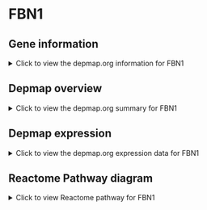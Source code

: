 <h1>FBN1</h1>

<h2>Gene information</h2>
<details>
  <summary>Click to view the depmap.org information for FBN1</summary>
  <iframe src="https://depmap.org/portal/gene/FBN1?tab=about" style="border:none;width:100%;height:800px"></iframe>
</details>

<h2>Depmap overview</h2>
<details>
  <summary>Click to view the depmap.org summary for FBN1</summary>
  <iframe src="https://depmap.org/portal/gene/FBN1?tab=overview" style="border:none;width:100%;height:800px"></iframe>
</details>

<h2>Depmap expression</h2>
<details>
  <summary>Click to view the depmap.org expression data for FBN1</summary>
  <iframe src="https://depmap.org/portal/gene/FBN1?tab=characterization" style="border:none;width:100%;height:800px"></iframe>
</details>



<h2>Reactome Pathway diagram</h2>
<details>
  <summary>Click to view Reactome pathway for FBN1</summary>
  <p>Post-translational protein phosphorylation</p>
  <iframe src="https://reactome.org/PathwayBrowser/#/R-HSA-8957275" style="border:none;width:100%;height:800px"></iframe>
</details>



